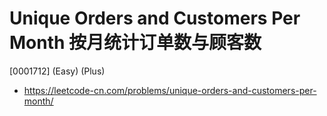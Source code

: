 # Unique Orders and Customers Per Month 按月统计订单数与顾客数

[0001712] (Easy) (Plus)

- https://leetcode-cn.com/problems/unique-orders-and-customers-per-month/
